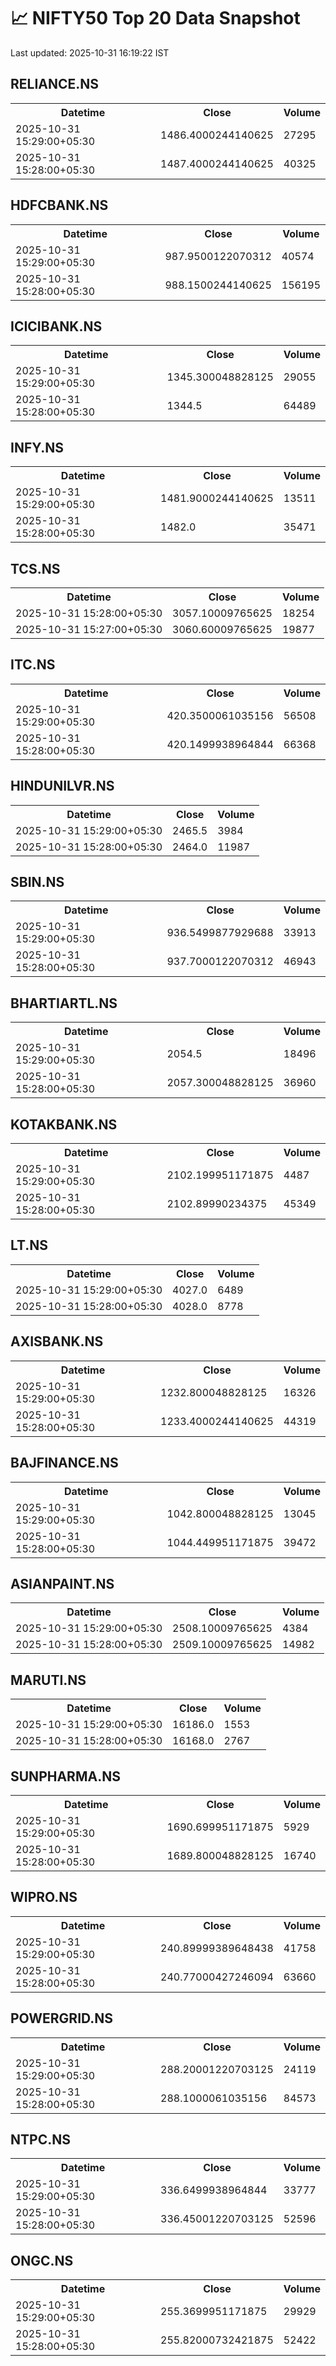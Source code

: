 # 📈 NIFTY50 Top 20 Data Snapshot

Last updated: 2025-10-31 16:19:22 IST

## RELIANCE.NS

<table>
  <tr><th>Datetime</th><th>Close</th><th>Volume</th></tr>
  <tr><td>2025-10-31 15:29:00+05:30</td><td>1486.4000244140625</td><td>27295</td></tr>
  <tr><td>2025-10-31 15:28:00+05:30</td><td>1487.4000244140625</td><td>40325</td></tr>
</table>

## HDFCBANK.NS

<table>
  <tr><th>Datetime</th><th>Close</th><th>Volume</th></tr>
  <tr><td>2025-10-31 15:29:00+05:30</td><td>987.9500122070312</td><td>40574</td></tr>
  <tr><td>2025-10-31 15:28:00+05:30</td><td>988.1500244140625</td><td>156195</td></tr>
</table>

## ICICIBANK.NS

<table>
  <tr><th>Datetime</th><th>Close</th><th>Volume</th></tr>
  <tr><td>2025-10-31 15:29:00+05:30</td><td>1345.300048828125</td><td>29055</td></tr>
  <tr><td>2025-10-31 15:28:00+05:30</td><td>1344.5</td><td>64489</td></tr>
</table>

## INFY.NS

<table>
  <tr><th>Datetime</th><th>Close</th><th>Volume</th></tr>
  <tr><td>2025-10-31 15:29:00+05:30</td><td>1481.9000244140625</td><td>13511</td></tr>
  <tr><td>2025-10-31 15:28:00+05:30</td><td>1482.0</td><td>35471</td></tr>
</table>

## TCS.NS

<table>
  <tr><th>Datetime</th><th>Close</th><th>Volume</th></tr>
  <tr><td>2025-10-31 15:28:00+05:30</td><td>3057.10009765625</td><td>18254</td></tr>
  <tr><td>2025-10-31 15:27:00+05:30</td><td>3060.60009765625</td><td>19877</td></tr>
</table>

## ITC.NS

<table>
  <tr><th>Datetime</th><th>Close</th><th>Volume</th></tr>
  <tr><td>2025-10-31 15:29:00+05:30</td><td>420.3500061035156</td><td>56508</td></tr>
  <tr><td>2025-10-31 15:28:00+05:30</td><td>420.1499938964844</td><td>66368</td></tr>
</table>

## HINDUNILVR.NS

<table>
  <tr><th>Datetime</th><th>Close</th><th>Volume</th></tr>
  <tr><td>2025-10-31 15:29:00+05:30</td><td>2465.5</td><td>3984</td></tr>
  <tr><td>2025-10-31 15:28:00+05:30</td><td>2464.0</td><td>11987</td></tr>
</table>

## SBIN.NS

<table>
  <tr><th>Datetime</th><th>Close</th><th>Volume</th></tr>
  <tr><td>2025-10-31 15:29:00+05:30</td><td>936.5499877929688</td><td>33913</td></tr>
  <tr><td>2025-10-31 15:28:00+05:30</td><td>937.7000122070312</td><td>46943</td></tr>
</table>

## BHARTIARTL.NS

<table>
  <tr><th>Datetime</th><th>Close</th><th>Volume</th></tr>
  <tr><td>2025-10-31 15:29:00+05:30</td><td>2054.5</td><td>18496</td></tr>
  <tr><td>2025-10-31 15:28:00+05:30</td><td>2057.300048828125</td><td>36960</td></tr>
</table>

## KOTAKBANK.NS

<table>
  <tr><th>Datetime</th><th>Close</th><th>Volume</th></tr>
  <tr><td>2025-10-31 15:29:00+05:30</td><td>2102.199951171875</td><td>4487</td></tr>
  <tr><td>2025-10-31 15:28:00+05:30</td><td>2102.89990234375</td><td>45349</td></tr>
</table>

## LT.NS

<table>
  <tr><th>Datetime</th><th>Close</th><th>Volume</th></tr>
  <tr><td>2025-10-31 15:29:00+05:30</td><td>4027.0</td><td>6489</td></tr>
  <tr><td>2025-10-31 15:28:00+05:30</td><td>4028.0</td><td>8778</td></tr>
</table>

## AXISBANK.NS

<table>
  <tr><th>Datetime</th><th>Close</th><th>Volume</th></tr>
  <tr><td>2025-10-31 15:29:00+05:30</td><td>1232.800048828125</td><td>16326</td></tr>
  <tr><td>2025-10-31 15:28:00+05:30</td><td>1233.4000244140625</td><td>44319</td></tr>
</table>

## BAJFINANCE.NS

<table>
  <tr><th>Datetime</th><th>Close</th><th>Volume</th></tr>
  <tr><td>2025-10-31 15:29:00+05:30</td><td>1042.800048828125</td><td>13045</td></tr>
  <tr><td>2025-10-31 15:28:00+05:30</td><td>1044.449951171875</td><td>39472</td></tr>
</table>

## ASIANPAINT.NS

<table>
  <tr><th>Datetime</th><th>Close</th><th>Volume</th></tr>
  <tr><td>2025-10-31 15:29:00+05:30</td><td>2508.10009765625</td><td>4384</td></tr>
  <tr><td>2025-10-31 15:28:00+05:30</td><td>2509.10009765625</td><td>14982</td></tr>
</table>

## MARUTI.NS

<table>
  <tr><th>Datetime</th><th>Close</th><th>Volume</th></tr>
  <tr><td>2025-10-31 15:29:00+05:30</td><td>16186.0</td><td>1553</td></tr>
  <tr><td>2025-10-31 15:28:00+05:30</td><td>16168.0</td><td>2767</td></tr>
</table>

## SUNPHARMA.NS

<table>
  <tr><th>Datetime</th><th>Close</th><th>Volume</th></tr>
  <tr><td>2025-10-31 15:29:00+05:30</td><td>1690.699951171875</td><td>5929</td></tr>
  <tr><td>2025-10-31 15:28:00+05:30</td><td>1689.800048828125</td><td>16740</td></tr>
</table>

## WIPRO.NS

<table>
  <tr><th>Datetime</th><th>Close</th><th>Volume</th></tr>
  <tr><td>2025-10-31 15:29:00+05:30</td><td>240.89999389648438</td><td>41758</td></tr>
  <tr><td>2025-10-31 15:28:00+05:30</td><td>240.77000427246094</td><td>63660</td></tr>
</table>

## POWERGRID.NS

<table>
  <tr><th>Datetime</th><th>Close</th><th>Volume</th></tr>
  <tr><td>2025-10-31 15:29:00+05:30</td><td>288.20001220703125</td><td>24119</td></tr>
  <tr><td>2025-10-31 15:28:00+05:30</td><td>288.1000061035156</td><td>84573</td></tr>
</table>

## NTPC.NS

<table>
  <tr><th>Datetime</th><th>Close</th><th>Volume</th></tr>
  <tr><td>2025-10-31 15:29:00+05:30</td><td>336.6499938964844</td><td>33777</td></tr>
  <tr><td>2025-10-31 15:28:00+05:30</td><td>336.45001220703125</td><td>52596</td></tr>
</table>

## ONGC.NS

<table>
  <tr><th>Datetime</th><th>Close</th><th>Volume</th></tr>
  <tr><td>2025-10-31 15:29:00+05:30</td><td>255.3699951171875</td><td>29929</td></tr>
  <tr><td>2025-10-31 15:28:00+05:30</td><td>255.82000732421875</td><td>52422</td></tr>
</table>

